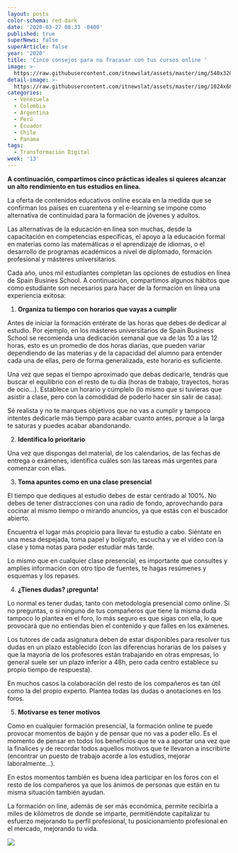 ```yaml
---
layout: posts
color-schema: red-dark
date: '2020-03-27 08:33 -0400'
published: true
superNews: false
superArticle: false
year: '2020'
title: 'Cinco consejos para no fracasar con tus cursos online '
image: >-
  https://raw.githubusercontent.com/itnewslat/assets/master/img/540x320/Estudiante-OnLine-p.jpg
detail-image: >-
  https://raw.githubusercontent.com/itnewslat/assets/master/img/1024x680/Estudiante-OnLine-g.jpg
categories:
  - Venezuela
  - Colombia
  - Argentina
  - Perú
  - Ecuador
  - Chile
  - Panama
tags:
  - Transformación Digital
week: '13'
---
```

**A continuación, compartimos cinco prácticas ideales si quieres alcanzar un alto rendimiento en tus estudios en línea.** 

La oferta de contenidos educativos online escala en la medida que se confirman los países en cuarentena y el e-learning se impone como alternativa de continuidad para la formación de jóvenes y adultos.

Las alternativas de la educación en línea son muchas, desde la capacitación en competencias específicas, el apoyo a la educación formal en materias como las matemáticas o el aprendizaje de idiomas, o el desarrollo de programas académicos a nivel de diplomado, formación profesional y másteres universitarios.

Cada año, unos mil estudiantes completan las opciones de estudios en línea de Spain Busines School. A continuación, compartimos algunos hábitos que como estudiante son necesarios para hacer de la formación en línea una experiencia exitosa:
 
1. **Organiza tu tiempo con horarios que vayas a cumplir**

  Antes de iniciar la formación entérate de las horas que debes de dedicar al estudio. Por ejemplo, en los másteres universitarios de Spain Business School se recomienda una dedicación semanal que va de las 10 a las 12 horas, esto es un promedio de dos horas diarias, que pueden variar dependiendo de las materias y de la capacidad del alumno para entender cada una de ellas, pero de forma generalizada, este horario es suficiente.

  Una vez que sepas el tiempo aproximado que debas dedicarle, tendrás que buscar el equilibrio con el resto de tu día (horas de trabajo, trayectos, horas de ocio...). Establece un horario y cúmplelo (lo mismo que si tuvieras que asistir a clase, pero con la comodidad de poderlo hacer sin salir de casa).

  Sé realista y no te marques objetivos que no vas a cumplir y tampoco intentes dedicarle más tiempo para acabar cuanto antes, porque a la larga te saturas y puedes acabar abandonando.

2. **Identifica lo prioritario**

  Una vez que dispongas del material, de los calendarios, de las fechas de entrega o exámenes, identifica cuáles son las tareas más urgentes para comenzar con ellas.

3. **Toma apuntes como en una clase presencial**

  El tiempo que dediques al estudio debes de estar centrado al 100%. No debes de tener distracciones con una radio de fondo, aprovechando para cocinar al mismo tiempo o mirando anuncios, ya que estás con el buscador abierto.

  Encuentra el lugar más propicio para llevar tu estudio a cabo. Siéntate en una mesa despejada, toma papel y bolígrafo, escucha y ve el vídeo con la clase y toma notas para poder estudiar más tarde.

  Lo mismo que en cualquier clase presencial, es importante que consultes y amplíes información con otro tipo de fuentes, te hagas resúmenes y esquemas y los repases.

4. **¿Tienes dudas? ¡pregunta!**

  Lo normal es tener dudas, tanto con metodología presencial como online. Si no preguntas, o si ninguno de tus compañeros que tiene la misma duda tampoco lo plantea en el foro, lo más seguro es que sigas con ella, lo que provocará que no entiendas bien el contenido y que falles en los exámenes.

  Los tutores de cada asignatura deben de estar disponibles para resolver tus dudas en un plazo establecido (con las diferencias horarias de los países y que la mayoría de los profesores están trabajando en otras empresas, lo general suele ser un plazo inferior a 48h, pero cada centro establece su propio tiempo de respuesta).

  En muchos casos la colaboración del resto de los compañeros es tan útil como la del propio experto. Plantea todas las dudas o anotaciones en los foros.

5. **Motivarse es tener motivos**

  Como en cualquier formación presencial, la formación online te puede provocar momentos de bajón y de pensar que no vas a poder ello. Es el momento de pensar en todos los beneficios que te va a aportar una vez que la finalices y de recordar todos aquellos motivos que te llevaron a inscribirte (encontrar un puesto de trabajo acorde a los estudios, mejorar laboralmente...).

  En estos momentos también es buena idea participar en los foros con el resto de los compañeros ya que los ánimos de personas que están en tu misma situación también ayudan.

  La formación on line, además de ser más económica, permite recibirla a miles de kilómetros de donde se imparte, permitiéndote capitalizar tu esfuerzo mejorando tu perfil profesional, tu posicionamiento profesional en el mercado, mejorando tu vida.


<img src="https://tracker.metricool.com/c3po.jpg?hash=56f88a41e39ab42c063cc51676587a04"/>